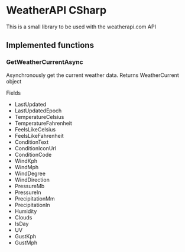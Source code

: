 # WeatherAPI CSharp
This is a small library to be used with the weatherapi.com API

## Implemented functions
### GetWeatherCurrentAsync
Asynchronously get the current weather data. Returns WeatherCurrent object

Fields
- LastUpdated
- LastUpdatedEpoch
- TemperatureCelsius
- TemperatureFahrenheit
- FeelsLikeCelsius
- FeelsLikeFahrenheit
- ConditionText
- ConditionIconUrl
- ConditionCode
- WindKph
- WindMph
- WindDegree
- WindDirection
- PressureMb
- PressureIn
- PrecipitationMm
- PrecipitationIn
- Humidity
- Clouds
- IsDay
- UV
- GustKph
- GustMph
